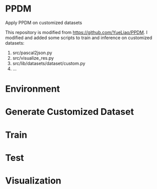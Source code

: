 # PPDM
Apply PPDM on customized datasets

This repository is modified from https://github.com/YueLiao/PPDM.
I modified and added some scripts to train and inference on customized datasets:
1. src/pascal2json.py
2. src/visualize_res.py
3. src/lib/datasets/dataset/custom.py
4. ...

# Environment

# Generate Customized Dataset

# Train

# Test

# Visualization
